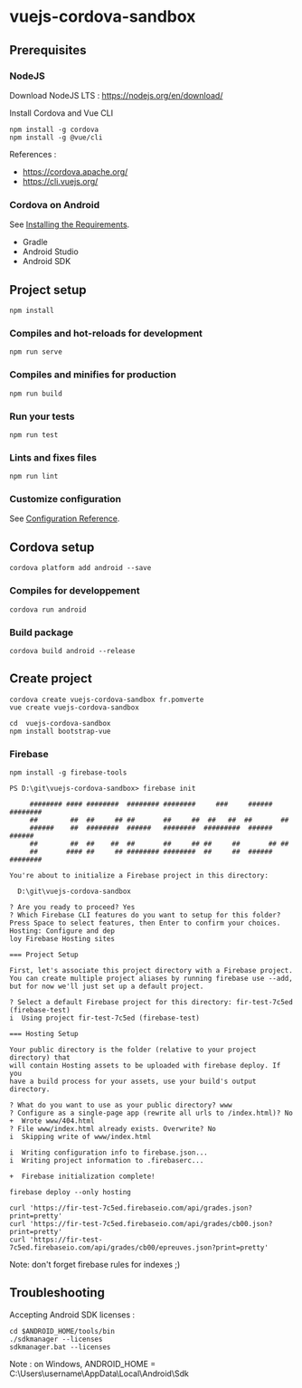 # vuejs-cordova-sandbox

## Prerequisites

### NodeJS
Download NodeJS LTS : https://nodejs.org/en/download/

Install Cordova and Vue CLI
```
npm install -g cordova
npm install -g @vue/cli
```

References :
* https://cordova.apache.org/
* https://cli.vuejs.org/

### Cordova on Android
See [Installing the Requirements](https://cordova.apache.org/docs/en/latest/guide/platforms/android/index.html#installing-the-requirements).

* Gradle
* Android Studio
* Android SDK

## Project setup
```
npm install
```

### Compiles and hot-reloads for development
```
npm run serve
```

### Compiles and minifies for production
```
npm run build
```

### Run your tests
```
npm run test
```

### Lints and fixes files
```
npm run lint
```

### Customize configuration
See [Configuration Reference](https://cli.vuejs.org/config/).

## Cordova setup
```
cordova platform add android --save
```

### Compiles for developpement
```
cordova run android
```

### Build package
```
cordova build android --release
```

## Create project
```
cordova create vuejs-cordova-sandbox fr.pomverte
vue create vuejs-cordova-sandbox

cd  vuejs-cordova-sandbox
npm install bootstrap-vue
```

### Firebase
```
npm install -g firebase-tools
```

```
PS D:\git\vuejs-cordova-sandbox> firebase init

     ######## #### ########  ######## ########     ###     ######  ########
     ##        ##  ##     ## ##       ##     ##  ##   ##  ##       ##
     ######    ##  ########  ######   ########  #########  ######  ######
     ##        ##  ##    ##  ##       ##     ## ##     ##       ## ##
     ##       #### ##     ## ######## ########  ##     ##  ######  ########

You're about to initialize a Firebase project in this directory:

  D:\git\vuejs-cordova-sandbox

? Are you ready to proceed? Yes
? Which Firebase CLI features do you want to setup for this folder? Press Space to select features, then Enter to confirm your choices. Hosting: Configure and dep
loy Firebase Hosting sites

=== Project Setup

First, let's associate this project directory with a Firebase project.
You can create multiple project aliases by running firebase use --add,
but for now we'll just set up a default project.

? Select a default Firebase project for this directory: fir-test-7c5ed (firebase-test)
i  Using project fir-test-7c5ed (firebase-test)

=== Hosting Setup

Your public directory is the folder (relative to your project directory) that
will contain Hosting assets to be uploaded with firebase deploy. If you
have a build process for your assets, use your build's output directory.

? What do you want to use as your public directory? www
? Configure as a single-page app (rewrite all urls to /index.html)? No
+  Wrote www/404.html
? File www/index.html already exists. Overwrite? No
i  Skipping write of www/index.html

i  Writing configuration info to firebase.json...
i  Writing project information to .firebaserc...

+  Firebase initialization complete!
```

```
firebase deploy --only hosting
```

```
curl 'https://fir-test-7c5ed.firebaseio.com/api/grades.json?print=pretty'
curl 'https://fir-test-7c5ed.firebaseio.com/api/grades/cb00.json?print=pretty'
curl 'https://fir-test-7c5ed.firebaseio.com/api/grades/cb00/epreuves.json?print=pretty'
```

Note: don't forget firebase rules for indexes ;)


## Troubleshooting

Accepting Android SDK licenses :
```
cd $ANDROID_HOME/tools/bin
./sdkmanager --licenses
sdkmanager.bat --licenses
```

Note : on Windows, ANDROID_HOME = C:\Users\username\AppData\Local\Android\Sdk
